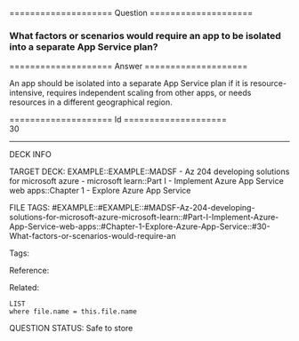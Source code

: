==================== Question ====================  

### What factors or scenarios would require an app to be isolated into a separate App Service plan?  

==================== Answer ====================  

An app should be isolated into a separate App Service plan if it is resource-intensive, requires independent scaling from other apps, or needs resources in a different geographical region.

==================== Id ====================  
30

---

DECK INFO

TARGET DECK: EXAMPLE::EXAMPLE::MADSF - Az 204 developing solutions for microsoft azure - microsoft learn::Part I - Implement Azure App Service web apps::Chapter 1 - Explore Azure App Service

FILE TAGS: #EXAMPLE::#EXAMPLE::#MADSF-Az-204-developing-solutions-for-microsoft-azure-microsoft-learn::#Part-I-Implement-Azure-App-Service-web-apps::#Chapter-1-Explore-Azure-App-Service::#30-What-factors-or-scenarios-would-require-an

Tags:

Reference:

Related:

```dataview
LIST
where file.name = this.file.name
```
QUESTION STATUS: Safe to store
